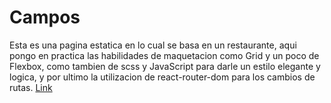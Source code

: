 # Campos 

Esta es una pagina estatica en lo cual se basa en un restaurante, aqui pongo en practica las habilidades de maquetacion como Grid y un poco de Flexbox, como tambien de scss y JavaScript para darle un estilo elegante y logica, y por ultimo la utilizacion de react-router-dom para los cambios de rutas. [Link](https://campos.netlify.app/)